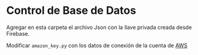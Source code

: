 # Control de Base de Datos

Agregar en esta carpeta el archivo Json con la llave privada creada desde Firebase.

Modificar `amazon_key.py` con los datos de conexión de la cuenta de [AWS](http://aws.amazon.com)